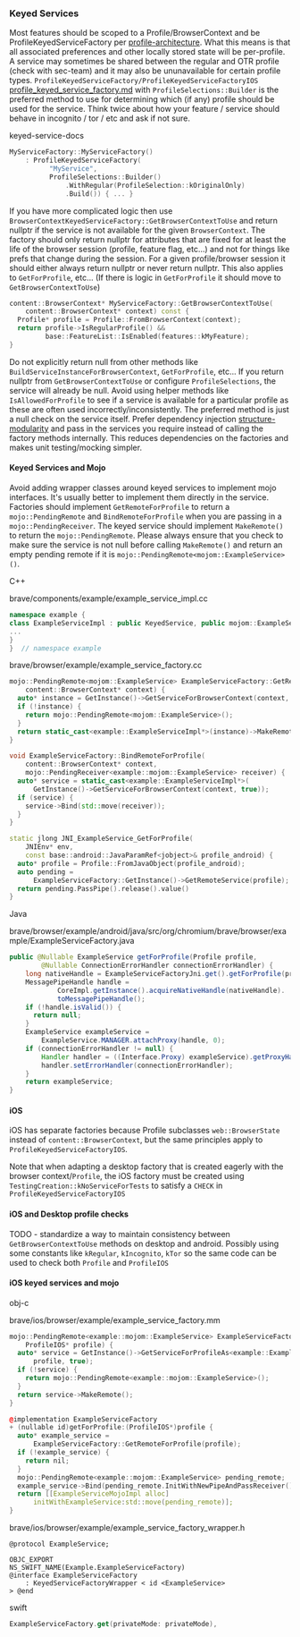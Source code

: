 ### Keyed Services

Most features should be scoped to a Profile/BrowserContext and be
ProfileKeyedServiceFactory per
[profile-architecture](https://www.chromium.org/developers/design-documents/profile-architecture/).
What this means is that all associated preferences and other locally stored
state will be per-profile. A service may sometimes be shared between the regular
and OTR profile (check with sec-team) and it may also be ununavailable for
certain profile types.
`ProfileKeyedServiceFactory/ProfileKeyedServiceFactoryIOS`
[profile_keyed_service_factory.md](https://source.chromium.org/chromium/chromium/src/+/main:chrome/browser/profiles/profile_keyed_service_factory.md;bpv=0)
with `ProfileSelections::Builder` is the preferred method to use for determining
which (if any) profile should be used for the service. Think twice about how your
feature / service should behave in incognito / tor / etc and ask if not sure.


keyed-service-docs
```cpp
MyServiceFactory::MyServiceFactory()
    : ProfileKeyedServiceFactory(
          "MyService",
          ProfileSelections::Builder()
              .WithRegular(ProfileSelection::kOriginalOnly)
              .Build()) { ... }
```

If you have more complicated logic then use
`BrowserContextKeyedServiceFactory::GetBrowserContextToUse` and return nullptr
if the service is not available for the given `BrowserContext`. The factory
should only return nullptr for attributes that are fixed for at least the life
of the browser session (profile, feature flag, etc...) and not for things like
prefs that change during the session. For a given profile/browser session it
should either always return nullptr or never return nullptr. This also applies
to `GetForProfile`, etc... (If there is logic in `GetForProfile` it should move
to `GetBrowserContextToUse`)

```cpp
content::BrowserContext* MyServiceFactory::GetBrowserContextToUse(
    content::BrowserContext* context) const {
  Profile* profile = Profile::FromBrowserContext(context);
  return profile->IsRegularProfile() &&
         base::FeatureList::IsEnabled(features::kMyFeature);
}
```

Do not explicitly return null from other methods like
`BuildServiceInstanceForBrowserContext`, `GetForProfile`, etc... If you return
nullptr from `GetBrowserContextToUse` or configure `ProfileSelections`, the
service will already be null. Avoid using helper methods like
`IsAllowedForProfile` to see if a service is available for a particular profile
as these are often used incorrectly/inconsistently. The preferred method is just
a null check on the service itself. Prefer dependency injection
[structure-modularity](https://chromium.googlesource.com/chromium/src/+/main/docs/chrome_browser_design_principles.md#structure_modularity)
and pass in the services you require instead of calling the factory methods
internally. This reduces dependencies on the factories and makes unit
testing/mocking simpler.

#### Keyed Services and Mojo

Avoid adding wrapper classes around keyed services to implement mojo interfaces.
It's usually better to implement them directly in the service. Factories should
implement `GetRemoteForProfile` to return a `mojo::PendingRemote` and
`BindRemoteForProfile` when you are passing in a `mojo::PendingReceiver`. The
keyed service should implement `MakeRemote()` to return the
`mojo::PendingRemote`. Please always ensure that you check to make sure the
service is not null before calling `MakeRemote()` and return an empty pending
remote if it is `mojo::PendingRemote<mojom::ExampleService>()`.

C++

brave/components/example/example_service_impl.cc
```cpp
namespace example {
class ExampleServiceImpl : public KeyedService, public mojom::ExampleService {
...
}
}  // namespace example
```

brave/browser/example/example_service_factory.cc
```cpp
mojo::PendingRemote<mojom::ExampleService> ExampleServiceFactory::GetRemoteForProfile(
    content::BrowserContext* context) {
  auto* instance = GetInstance()->GetServiceForBrowserContext(context, true);
  if (!instance) {
    return mojo::PendingRemote<mojom::ExampleService>();
  }
  return static_cast<example::ExampleServiceImpl*>(instance)->MakeRemote();
}

void ExampleServiceFactory::BindRemoteForProfile(
    content::BrowserContext* context,
    mojo::PendingReceiver<example::mojom::ExampleService> receiver) {
  auto* service = static_cast<example::ExampleServiceImpl*>(
      GetInstance()->GetServiceForBrowserContext(context, true));
  if (service) {
    service->Bind(std::move(receiver));
  }
}

static jlong JNI_ExampleService_GetForProfile(
    JNIEnv* env,
    const base::android::JavaParamRef<jobject>& profile_android) {
  auto* profile = Profile::FromJavaObject(profile_android);
  auto pending =
      ExampleServiceFactory::GetInstance()->GetRemoteService(profile);
  return pending.PassPipe().release().value()
}
```

Java

brave/browser/example/android/java/src/org/chromium/brave/browser/example/ExampleServiceFactory.java
```java
public @Nullable ExampleService getForProfile(Profile profile,
        @Nullable ConnectionErrorHandler connectionErrorHandler) {
    long nativeHandle = ExampleServiceFactoryJni.get().getForProfile(profile);
    MessagePipeHandle handle =
            CoreImpl.getInstance().acquireNativeHandle(nativeHandle).
            toMessagePipeHandle();
    if (!handle.isValid()) {
      return null;
    }
    ExampleService exampleService =
        ExampleService.MANAGER.attachProxy(handle, 0);
    if (connectionErrorHandler != null) {
        Handler handler = ((Interface.Proxy) exampleService).getProxyHandler();
        handler.setErrorHandler(connectionErrorHandler);
    }
    return exampleService;
}
```

#### iOS

iOS has separate factories because Profile subclasses `web::BrowserState`
instead of `content::BrowserContext`, but the same principles apply to
`ProfileKeyedServiceFactoryIOS`.

Note that when adapting a desktop factory that is created eagerly with the 
browser context/`Profile`, the iOS factory must be created using 
`TestingCreation::kNoServiceForTests` to satisfy a `CHECK` in 
`ProfileKeyedServiceFactoryIOS`

#### iOS and Desktop profile checks

TODO - standardize a way to maintain consistency between
`GetBrowserContextToUse` methods on desktop and android. Possibly using some
constants like `kRegular`, `kIncognito`, `kTor` so the same code can be used to
check both `Profile` and `ProfileIOS`

#### iOS keyed services and mojo

obj-c

brave/ios/browser/example/example_service_factory.mm
```cpp
mojo::PendingRemote<example::mojom::ExampleService> ExampleServiceFactory::GetRemoteForProfile(
    ProfileIOS* profile) {
  auto* service = GetInstance()->GetServiceForProfileAs<example::ExampleServiceImpl>(
      profile, true);
  if (!service) {
    return mojo::PendingRemote<example::mojom::ExampleService>();
  }
  return service->MakeRemote();
}

@implementation ExampleServiceFactory
+ (nullable id)getForProfile:(ProfileIOS*)profile {
  auto* example_service =
      ExampleServiceFactory::GetRemoteForProfile(profile);
  if (!example_service) {
    return nil;
  }
  mojo::PendingRemote<example::mojom::ExampleService> pending_remote;
  example_service->Bind(pending_remote.InitWithNewPipeAndPassReceiver());
  return [[ExampleServiceMojoImpl alloc]
      initWithExampleService:std::move(pending_remote)];
}
```

brave/ios/browser/example/example_service_factory_wrapper.h
```objc
@protocol ExampleService;

OBJC_EXPORT
NS_SWIFT_NAME(Example.ExampleServiceFactory)
@interface ExampleServiceFactory
    : KeyedServiceFactoryWrapper < id <ExampleService>
> @end
```

swift
```swift
ExampleServiceFactory.get(privateMode: privateMode),
```
